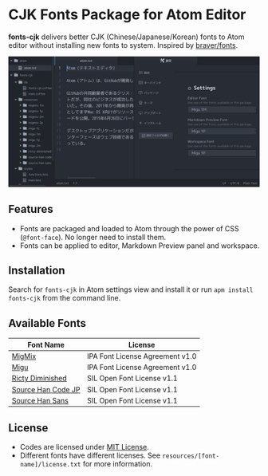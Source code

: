 # CJK Fonts Package for Atom Editor

**fonts-cjk** delivers better CJK (Chinese/Japanese/Korean) fonts to Atom editor without installing new fonts to system. Inspired by [braver/fonts](https://github.com/braver/fonts).

![A screenshot of fonts-cjk](https://raw.githubusercontent.com/jmlntw/atom-fonts-cjk/master/screenshot.png)

## Features

* Fonts are packaged and loaded to Atom through the power of CSS (`@font-face`). No longer need to install them.
* Fonts can be applied to editor, Markdown Preview panel and workspace.

## Installation

Search for `fonts-cjk` in Atom settings view and install it or run `apm install fonts-cjk` from the command line.

## Available Fonts

| Font Name | License |
| --------- | ------- |
| [MigMix](http://mix-mplus-ipa.osdn.jp/migmix/) | IPA Font License Agreement v1.0 |
| [Migu](http://mix-mplus-ipa.osdn.jp/migu/) | IPA Font License Agreement v1.0 |
| [Ricty Diminished](https://github.com/yascentur/RictyDiminished) | SIL Open Font License v1.1 |
| [Source Han Code JP](https://github.com/adobe-fonts/source-han-code-jp) | SIL Open Font License v1.1 |
| [Source Han Sans](https://github.com/adobe-fonts/source-han-sans) | SIL Open Font License v1.1 |

## License

* Codes are licensed under [MIT License](LICENSE.md).
* Different fonts have different licenses. See `resources/[font-name]/license.txt` for more information.
